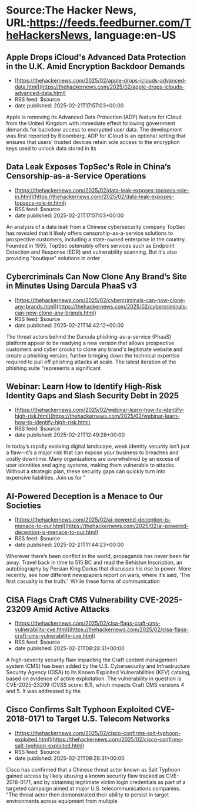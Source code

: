 # Source:The Hacker News, URL:https://feeds.feedburner.com/TheHackersNews, language:en-US

## Apple Drops iCloud's Advanced Data Protection in the U.K. Amid Encryption Backdoor Demands
 - [https://thehackernews.com/2025/02/apple-drops-iclouds-advanced-data.html](https://thehackernews.com/2025/02/apple-drops-iclouds-advanced-data.html)
 - RSS feed: $source
 - date published: 2025-02-21T17:57:03+00:00

Apple is removing its Advanced Data Protection (ADP) feature for iCloud from the United Kingdom with immediate effect following government demands for backdoor access to encrypted user data.
The development was first reported by Bloomberg.
ADP for iCloud is an optional setting that ensures that users' trusted devices retain sole access to the encryption keys used to unlock data stored in its

## Data Leak Exposes TopSec's Role in China’s Censorship-as-a-Service Operations
 - [https://thehackernews.com/2025/02/data-leak-exposes-topsecs-role-in.html](https://thehackernews.com/2025/02/data-leak-exposes-topsecs-role-in.html)
 - RSS feed: $source
 - date published: 2025-02-21T17:57:03+00:00

An analysis of a data leak from a Chinese cybersecurity company TopSec has revealed that it likely offers censorship-as-a-service solutions to prospective customers, including a state-owned enterprise in the country.
Founded in 1995, TopSec ostensibly offers services such as Endpoint Detection and Response (EDR) and vulnerability scanning. But it's also providing "boutique" solutions in order

## Cybercriminals Can Now Clone Any Brand’s Site in Minutes Using Darcula PhaaS v3
 - [https://thehackernews.com/2025/02/cybercriminals-can-now-clone-any-brands.html](https://thehackernews.com/2025/02/cybercriminals-can-now-clone-any-brands.html)
 - RSS feed: $source
 - date published: 2025-02-21T14:42:12+00:00

The threat actors behind the Darcula phishing-as-a-service (PhaaS) platform appear to be readying a new version that allows prospective customers and cyber crooks to clone any brand's legitimate website and create a phishing version, further bringing down the technical expertise required to pull off phishing attacks at scale.
The latest iteration of the phishing suite "represents a significant

## Webinar: Learn How to Identify High-Risk Identity Gaps and Slash Security Debt in 2025
 - [https://thehackernews.com/2025/02/webinar-learn-how-to-identify-high-risk.html](https://thehackernews.com/2025/02/webinar-learn-how-to-identify-high-risk.html)
 - RSS feed: $source
 - date published: 2025-02-21T12:49:28+00:00

In today’s rapidly evolving digital landscape, weak identity security isn’t just a flaw—it’s a major risk that can expose your business to breaches and costly downtime. 
Many organizations are overwhelmed by an excess of user identities and aging systems, making them vulnerable to attacks. Without a strategic plan, these security gaps can quickly turn into expensive liabilities.
Join us for "

## AI-Powered Deception is a Menace to Our Societies
 - [https://thehackernews.com/2025/02/ai-powered-deception-is-menace-to-our.html](https://thehackernews.com/2025/02/ai-powered-deception-is-menace-to-our.html)
 - RSS feed: $source
 - date published: 2025-02-21T11:44:23+00:00

Wherever there&rsquo;s been conflict in the world, propaganda has never been far away. Travel back in time to 515 BC and read the Behistun Inscription, an autobiography by Persian King Darius that discusses his rise to power. More recently, see how different newspapers report on wars, where it&rsquo;s said, &lsquo;The first casualty is the truth.&rsquo;&nbsp;
While these forms of communication

## CISA Flags Craft CMS Vulnerability CVE-2025-23209 Amid Active Attacks
 - [https://thehackernews.com/2025/02/cisa-flags-craft-cms-vulnerability-cve.html](https://thehackernews.com/2025/02/cisa-flags-craft-cms-vulnerability-cve.html)
 - RSS feed: $source
 - date published: 2025-02-21T08:28:31+00:00

A high-severity security flaw impacting the Craft content management system (CMS) has been added by the U.S. Cybersecurity and Infrastructure Security Agency (CISA) to its Known Exploited Vulnerabilities (KEV) catalog, based on evidence of active exploitation.
The vulnerability in question is CVE-2025-23209 (CVSS score: 8.1), which impacts Craft CMS versions 4 and 5. It was addressed by the

## Cisco Confirms Salt Typhoon Exploited CVE-2018-0171 to Target U.S. Telecom Networks
 - [https://thehackernews.com/2025/02/cisco-confirms-salt-typhoon-exploited.html](https://thehackernews.com/2025/02/cisco-confirms-salt-typhoon-exploited.html)
 - RSS feed: $source
 - date published: 2025-02-21T08:28:31+00:00

Cisco has confirmed that a Chinese threat actor known as Salt Typhoon gained access by likely abusing a known security flaw tracked as CVE-2018-0171, and by obtaining legitimate victim login credentials as part of a targeted campaign aimed at major U.S. telecommunications companies.
"The threat actor then demonstrated their ability to persist in target environments across equipment from multiple

